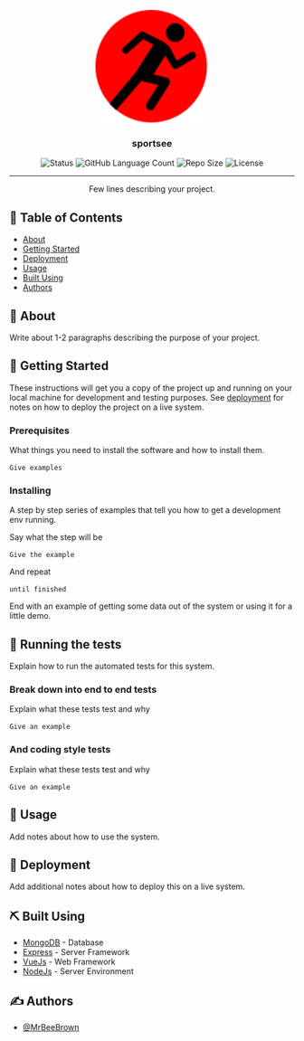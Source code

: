 <p align="center">
  <a href="" rel="noopener">
 <img width=200px height=200px src="./src/assets/logo.svg" alt="Project logo"></a>
</p>

<h3 align="center">sportsee</h3>

<div align="center">

![Status](https://img.shields.io/badge/status-active-success.svg)
![GitHub Language Count](https://img.shields.io/github/languages/count/MrBeeBrown/sportsee?color=purple)
![Repo Size](https://img.shields.io/github/repo-size/MrBeeBrown/sportsee?color=orange)
![License](https://img.shields.io/badge/license-MIT-blue.svg)

</div>

---

<p align="center"> Few lines describing your project.
    <br> 
</p>

## 📝 Table of Contents

- [About](#about)
- [Getting Started](#getting_started)
- [Deployment](#deployment)
- [Usage](#usage)
- [Built Using](#built_using)
- [Authors](#authors)

## 🧐 About <a name = "about"></a>

Write about 1-2 paragraphs describing the purpose of your project.

## 🏁 Getting Started <a name = "getting_started"></a>

These instructions will get you a copy of the project up and running on your local machine for development and testing purposes. See [deployment](#deployment) for notes on how to deploy the project on a live system.

### Prerequisites

What things you need to install the software and how to install them.

```
Give examples
```

### Installing

A step by step series of examples that tell you how to get a development env running.

Say what the step will be

```
Give the example
```

And repeat

```
until finished
```

End with an example of getting some data out of the system or using it for a little demo.

## 🔧 Running the tests <a name = "tests"></a>

Explain how to run the automated tests for this system.

### Break down into end to end tests

Explain what these tests test and why

```
Give an example
```

### And coding style tests

Explain what these tests test and why

```
Give an example
```

## 🎈 Usage <a name="usage"></a>

Add notes about how to use the system.

## 🚀 Deployment <a name = "deployment"></a>

Add additional notes about how to deploy this on a live system.

## ⛏️ Built Using <a name = "built_using"></a>

- [MongoDB](https://www.mongodb.com/) - Database
- [Express](https://expressjs.com/) - Server Framework
- [VueJs](https://vuejs.org/) - Web Framework
- [NodeJs](https://nodejs.org/en/) - Server Environment

## ✍️ Authors <a name = "authors"></a>

- [@MrBeeBrown](https://github.com/MrBeeBrown)
